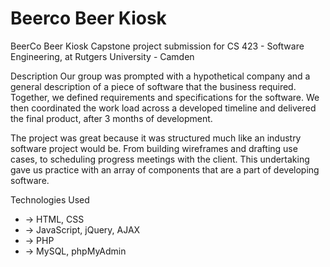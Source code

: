 # Beerco Beer Kiosk

BeerCo Beer Kiosk
Capstone project submission for CS 423 - Software Engineering, at Rutgers University - Camden

Description
Our group was prompted with a hypothetical company and a general description of a piece of software that the business required. Together, we defined requirements and specifications for the software. We then coordinated the work load across a developed timeline and delivered the final product, after 3 months of development.

The project was great because it was structured much like an industry software project would be. From building wireframes and drafting use cases, to scheduling progress meetings with the client. This undertaking gave us practice with an array of components that are a part of developing software.

Technologies Used
- -> HTML, CSS
- -> JavaScript, jQuery, AJAX
- -> PHP
- -> MySQL, phpMyAdmin
